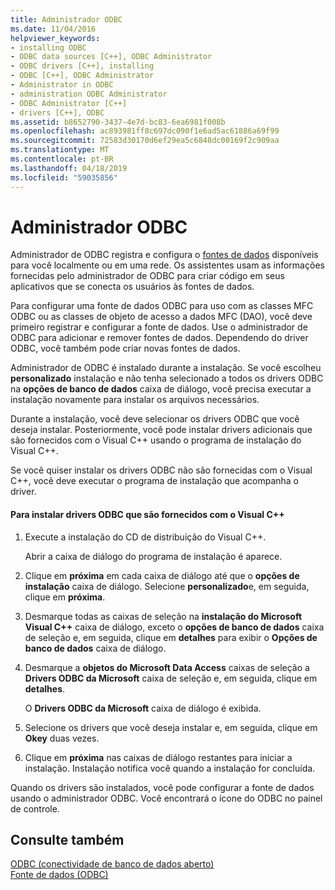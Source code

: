 ```yaml
---
title: Administrador ODBC
ms.date: 11/04/2016
helpviewer_keywords:
- installing ODBC
- ODBC data sources [C++], ODBC Administrator
- ODBC drivers [C++], installing
- ODBC [C++], ODBC Administrator
- Administrator in ODBC
- administration ODBC Administrator
- ODBC Administrator [C++]
- drivers [C++], ODBC
ms.assetid: b8652790-3437-4e7d-bc83-6ea6981f008b
ms.openlocfilehash: ac893981ff8c697dc090f1e6ad5ac61886a69f99
ms.sourcegitcommit: 72583d30170d6ef29ea5c6848dc00169f2c909aa
ms.translationtype: MT
ms.contentlocale: pt-BR
ms.lasthandoff: 04/18/2019
ms.locfileid: "59035856"
---
```

# <a name="odbc-administrator"></a>Administrador ODBC

Administrador de ODBC registra e configura o [fontes de dados](../../data/odbc/data-source-odbc.md) disponíveis para você localmente ou em uma rede. Os assistentes usam as informações fornecidas pelo administrador de ODBC para criar código em seus aplicativos que se conecta os usuários às fontes de dados.

Para configurar uma fonte de dados ODBC para uso com as classes MFC ODBC ou as classes de objeto de acesso a dados MFC (DAO), você deve primeiro registrar e configurar a fonte de dados. Use o administrador de ODBC para adicionar e remover fontes de dados. Dependendo do driver ODBC, você também pode criar novas fontes de dados.

Administrador de ODBC é instalado durante a instalação. Se você escolheu **personalizado** instalação e não tenha selecionado a todos os drivers ODBC na **opções de banco de dados** caixa de diálogo, você precisa executar a instalação novamente para instalar os arquivos necessários.

Durante a instalação, você deve selecionar os drivers ODBC que você deseja instalar. Posteriormente, você pode instalar drivers adicionais que são fornecidos com o Visual C++ usando o programa de instalação do Visual C++.

Se você quiser instalar os drivers ODBC não são fornecidas com o Visual C++, você deve executar o programa de instalação que acompanha o driver.

#### <a name="to-install-odbc-drivers-that-ship-with-visual-c"></a>Para instalar drivers ODBC que são fornecidos com o Visual C++

1. Execute a instalação do CD de distribuição do Visual C++.

   Abrir a caixa de diálogo do programa de instalação é aparece.

1. Clique em **próxima** em cada caixa de diálogo até que o **opções de instalação** caixa de diálogo. Selecione **personalizado**e, em seguida, clique em **próxima**.

1. Desmarque todas as caixas de seleção na **instalação do Microsoft Visual C++** caixa de diálogo, exceto o **opções de banco de dados** caixa de seleção e, em seguida, clique em **detalhes** para exibir o **Opções de banco de dados** caixa de diálogo.

1. Desmarque a **objetos do Microsoft Data Access** caixas de seleção a **Drivers ODBC da Microsoft** caixa de seleção e, em seguida, clique em **detalhes**.

   O **Drivers ODBC da Microsoft** caixa de diálogo é exibida.

1. Selecione os drivers que você deseja instalar e, em seguida, clique em **Okey** duas vezes.

1. Clique em **próxima** nas caixas de diálogo restantes para iniciar a instalação. Instalação notifica você quando a instalação for concluída.

Quando os drivers são instalados, você pode configurar a fonte de dados usando o administrador ODBC. Você encontrará o ícone do ODBC no painel de controle.

## <a name="see-also"></a>Consulte também

[ODBC (conectividade de banco de dados aberto)](../../data/odbc/open-database-connectivity-odbc.md)<br/>
[Fonte de dados (ODBC)](../../data/odbc/data-source-odbc.md)